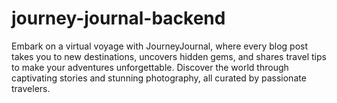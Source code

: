 # journey-journal-backend
Embark on a virtual voyage with JourneyJournal, where every blog post takes you to new destinations, uncovers hidden gems, and shares travel tips to make your adventures unforgettable. Discover the world through captivating stories and stunning photography, all curated by passionate travelers.
